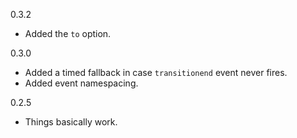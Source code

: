 0.3.2
- Added the `to` option.

0.3.0
- Added a timed fallback in case `transitionend` event never fires.
- Added event namespacing.

0.2.5
- Things basically work.